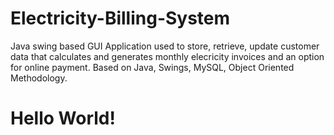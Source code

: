 # Electricity-Billing-System
 Java swing based GUI Application used to store, retrieve, update customer data that calculates and generates monthly elecricity invoices and an option for online payment.
 Based on Java, Swings, MySQL, Object Oriented Methodology.
# Hello World!
